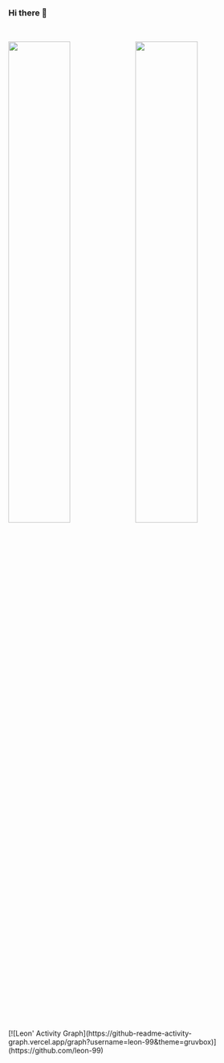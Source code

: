 ### Hi there 👋

<!--
**leon-99/leon-99** is a ✨ _special_ ✨ repository because its `README.md` (this file) appears on your GitHub profile.

Here are some ideas to get you started:

- 🔭 I’m currently working on ...
- 🌱 I’m currently learning ...
- 👯 I’m looking to collaborate on ...
- 🤔 I’m looking for help with ...
- 💬 Ask me about ...
- 📫 How to reach me: ...
- 😄 Pronouns: ...
- ⚡ Fun fact: ...
-->


<br/>
<p align="left">
  <img width="49.5%" src="https://github-readme-stats.vercel.app/api?username=leon-99&show_icons=true&theme=gruvbox&hide_border=true" />
    <img width="49.5%" src="https://github-readme-streak-stats.herokuapp.com/?user=leon-99&theme=gruvbox&hide_border=true" />
</p>
<br>
[![Leon' Activity Graph](https://github-readme-activity-graph.vercel.app/graph?username=leon-99&theme=gruvbox)](https://github.com/leon-99)
